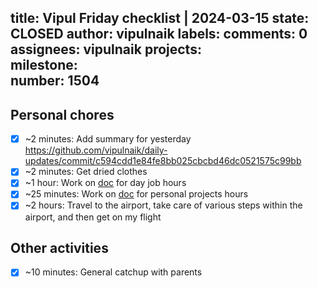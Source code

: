 title:	Vipul Friday checklist | 2024-03-15
state:	CLOSED
author:	vipulnaik
labels:	
comments:	0
assignees:	vipulnaik
projects:	
milestone:	
number:	1504
--
## Personal chores

- [x] ~2 minutes: Add summary for yesterday https://github.com/vipulnaik/daily-updates/commit/c594cdd1e84fe8bb025cbcbd46dc0521575c99bb
- [x] ~2 minutes: Get dried clothes
- [x] ~1 hour: Work on [doc](https://github.com/vipulnaik/daily-updates/blob/master/notes/day-job-hours.md) for day job hours
- [x] ~25 minutes: Work on [doc](https://github.com/vipulnaik/daily-updates/blob/master/notes/personal-projects-hours.md) for personal projects hours
- [x] ~2 hours: Travel to the airport, take care of various steps within the airport, and then get on my flight

## Other activities

- [x] ~10 minutes: General catchup with parents
